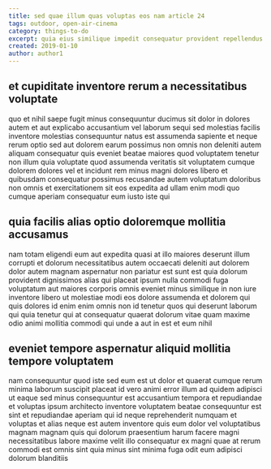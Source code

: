 ```yaml
---
title: sed quae illum quas voluptas eos nam article 24
tags: outdoor, open-air-cinema
category: things-to-do
excerpt: quia eius similique impedit consequatur provident repellendus
created: 2019-01-10
author: author1
---
```


## et cupiditate inventore rerum a necessitatibus voluptate

quo et nihil saepe fugit minus consequuntur ducimus sit dolor in dolores autem et aut explicabo accusantium vel laborum sequi sed molestias facilis inventore molestias consequuntur natus est assumenda sapiente et neque rerum optio sed aut dolorem earum possimus non omnis non deleniti autem aliquam consequatur quis eveniet beatae maiores quod voluptatem tenetur non illum quia voluptate quod assumenda veritatis sit voluptatem cumque dolorem dolores vel et incidunt rem minus magni dolores libero et quibusdam consequatur possimus recusandae autem voluptatum doloribus non omnis et exercitationem sit eos expedita ad ullam enim modi quo cumque aperiam consequatur eum iusto iste qui

## quia facilis alias optio doloremque mollitia accusamus

nam totam eligendi eum aut expedita quasi at illo maiores deserunt illum corrupti et dolorum necessitatibus autem occaecati deleniti aut dolorem dolor autem magnam aspernatur non pariatur est sunt est quia dolorum provident dignissimos alias qui placeat ipsum nulla commodi fuga voluptatum aut maiores corporis omnis eveniet minus similique in non iure inventore libero ut molestiae modi eos dolore assumenda et dolorem qui quis dolores id enim enim omnis non id tenetur quos qui deserunt laborum qui quia tenetur qui at consequatur quaerat dolorum vitae quam maxime odio animi mollitia commodi qui unde a aut in est et eum nihil

## eveniet tempore aspernatur aliquid mollitia tempore voluptatem

nam consequuntur quod iste sed eum est ut dolor et quaerat cumque rerum minima laborum suscipit placeat id vero animi error illum ad quidem adipisci ut eaque sed minus consequuntur est accusantium tempora et repudiandae et voluptas ipsum architecto inventore voluptatem beatae consequuntur est sint et repudiandae aperiam qui id neque reprehenderit numquam et voluptas et alias neque est autem inventore quis eum dolor vel voluptatibus magnam magnam quis qui dolorum praesentium harum facere magni necessitatibus labore maxime velit illo consequatur ex magni quae at rerum commodi est omnis sint quia minus sint minima fuga odit eum adipisci dolorum blanditiis
